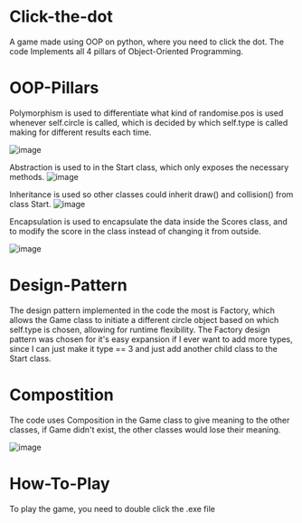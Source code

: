# Click-the-dot
A game made using OOP on python, where you need to click the dot.
The code Implements all 4 pillars of Object-Oriented Programming.

# OOP-Pillars
Polymorphism is used to differentiate what kind of randomise.pos is used whenever self.circle is called, which is decided by which self.type is called making for different results each time.

![image](https://github.com/user-attachments/assets/2c972faa-a186-4145-becc-2cdf69881906)

Abstraction is used to in the Start class, which only exposes the necessary methods. 
![image](https://github.com/user-attachments/assets/a593d2f3-2231-4ab5-84f8-04322bd9986b)

Inheritance is used so other classes could inherit draw() and collision() from class Start.
![image](https://github.com/user-attachments/assets/e5a7f7e7-ffe1-47db-bc0a-57cee597ab7a)

Encapsulation is used to encapsulate the data inside the Scores class, and to modify the score in the class instead of changing it from outside.

![image](https://github.com/user-attachments/assets/6a412fd6-43cc-430b-9a0c-33e79eae38f8)

# Design-Pattern
The design pattern implemented in the code the most is Factory, which allows the Game class to initiate a different circle object based on which self.type is chosen, allowing for runtime flexibility.
The Factory design pattern was chosen for it's easy expansion if I ever want to add more types, since I can just make it type == 3 and just add another child class to the Start class.

# Compostition
The code uses Composition in the Game class to give meaning to the other classes, if Game didn't exist, the other classes would lose their meaning.

![image](https://github.com/user-attachments/assets/f1b49200-a52f-4bd1-ab85-c2c3afb6f277)

# How-To-Play
To play the game, you need to double click the .exe file
